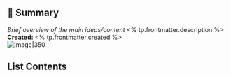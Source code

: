 ## 📝 Summary
*Brief overview of the main ideas/content*
<% tp.frontmatter.description %>  
**Created:** <% tp.frontmatter.created %>  
![image|350](<% tp.frontmatter.imageUrl %>)

## List Contents